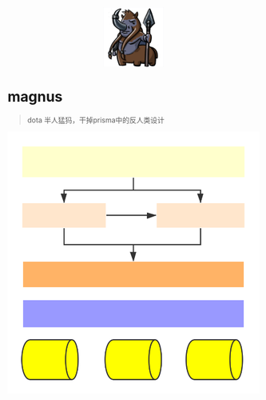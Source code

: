 <p align="center">
    <img style="margin: 0 auto;" width="120px" src="./logo.png"/>
</p>

# magnus
> dota 半人猛犸，干掉prisma中的反人类设计

<p align="center">
    <img src="./flow.svg">
</p>
